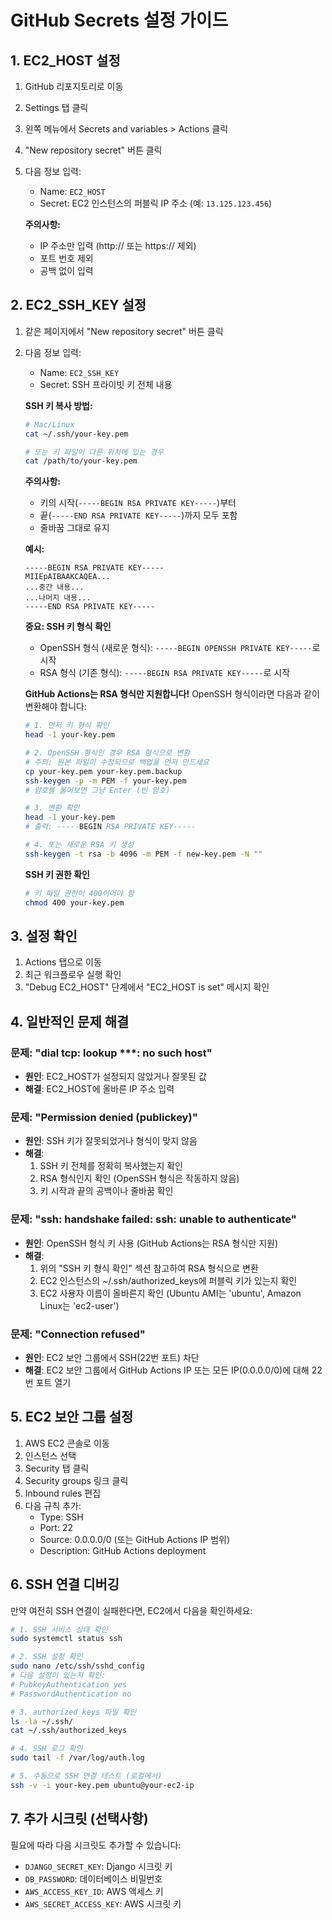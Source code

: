 # GitHub Secrets 설정 가이드

## 1. EC2_HOST 설정

1. GitHub 리포지토리로 이동
2. Settings 탭 클릭
3. 왼쪽 메뉴에서 Secrets and variables > Actions 클릭
4. "New repository secret" 버튼 클릭
5. 다음 정보 입력:
   - Name: `EC2_HOST`
   - Secret: EC2 인스턴스의 퍼블릭 IP 주소 (예: `13.125.123.456`)
   
   **주의사항:**
   - IP 주소만 입력 (http:// 또는 https:// 제외)
   - 포트 번호 제외
   - 공백 없이 입력

## 2. EC2_SSH_KEY 설정

1. 같은 페이지에서 "New repository secret" 버튼 클릭
2. 다음 정보 입력:
   - Name: `EC2_SSH_KEY`
   - Secret: SSH 프라이빗 키 전체 내용

   **SSH 키 복사 방법:**
   ```bash
   # Mac/Linux
   cat ~/.ssh/your-key.pem
   
   # 또는 키 파일이 다른 위치에 있는 경우
   cat /path/to/your-key.pem
   ```

   **주의사항:**
   - 키의 시작(`-----BEGIN RSA PRIVATE KEY-----`)부터 
   - 끝(`-----END RSA PRIVATE KEY-----`)까지 모두 포함
   - 줄바꿈 그대로 유지

   **예시:**
   ```
   -----BEGIN RSA PRIVATE KEY-----
   MIIEpAIBAAKCAQEA...
   ...중간 내용...
   ...나머지 내용...
   -----END RSA PRIVATE KEY-----
   ```

   **중요: SSH 키 형식 확인**
   - OpenSSH 형식 (새로운 형식): `-----BEGIN OPENSSH PRIVATE KEY-----`로 시작
   - RSA 형식 (기존 형식): `-----BEGIN RSA PRIVATE KEY-----`로 시작
   
   **GitHub Actions는 RSA 형식만 지원합니다!** OpenSSH 형식이라면 다음과 같이 변환해야 합니다:
   
   ```bash
   # 1. 먼저 키 형식 확인
   head -1 your-key.pem
   
   # 2. OpenSSH 형식인 경우 RSA 형식으로 변환
   # 주의: 원본 파일이 수정되므로 백업을 먼저 만드세요
   cp your-key.pem your-key.pem.backup
   ssh-keygen -p -m PEM -f your-key.pem
   # 암호를 물어보면 그냥 Enter (빈 암호)
   
   # 3. 변환 확인
   head -1 your-key.pem
   # 출력: -----BEGIN RSA PRIVATE KEY-----
   
   # 4. 또는 새로운 RSA 키 생성
   ssh-keygen -t rsa -b 4096 -m PEM -f new-key.pem -N ""
   ```
   
   **SSH 키 권한 확인**
   ```bash
   # 키 파일 권한이 400이어야 함
   chmod 400 your-key.pem
   ```

## 3. 설정 확인

1. Actions 탭으로 이동
2. 최근 워크플로우 실행 확인
3. "Debug EC2_HOST" 단계에서 "EC2_HOST is set" 메시지 확인

## 4. 일반적인 문제 해결

### 문제: "dial tcp: lookup ***: no such host"
- **원인**: EC2_HOST가 설정되지 않았거나 잘못된 값
- **해결**: EC2_HOST에 올바른 IP 주소 입력

### 문제: "Permission denied (publickey)"
- **원인**: SSH 키가 잘못되었거나 형식이 맞지 않음
- **해결**: 
  1. SSH 키 전체를 정확히 복사했는지 확인
  2. RSA 형식인지 확인 (OpenSSH 형식은 작동하지 않음)
  3. 키 시작과 끝의 공백이나 줄바꿈 확인

### 문제: "ssh: handshake failed: ssh: unable to authenticate"
- **원인**: OpenSSH 형식 키 사용 (GitHub Actions는 RSA 형식만 지원)
- **해결**: 
  1. 위의 "SSH 키 형식 확인" 섹션 참고하여 RSA 형식으로 변환
  2. EC2 인스턴스의 ~/.ssh/authorized_keys에 퍼블릭 키가 있는지 확인
  3. EC2 사용자 이름이 올바른지 확인 (Ubuntu AMI는 'ubuntu', Amazon Linux는 'ec2-user')

### 문제: "Connection refused"
- **원인**: EC2 보안 그룹에서 SSH(22번 포트) 차단
- **해결**: EC2 보안 그룹에서 GitHub Actions IP 또는 모든 IP(0.0.0.0/0)에 대해 22번 포트 열기

## 5. EC2 보안 그룹 설정

1. AWS EC2 콘솔로 이동
2. 인스턴스 선택
3. Security 탭 클릭
4. Security groups 링크 클릭
5. Inbound rules 편집
6. 다음 규칙 추가:
   - Type: SSH
   - Port: 22
   - Source: 0.0.0.0/0 (또는 GitHub Actions IP 범위)
   - Description: GitHub Actions deployment

## 6. SSH 연결 디버깅

만약 여전히 SSH 연결이 실패한다면, EC2에서 다음을 확인하세요:

```bash
# 1. SSH 서비스 상태 확인
sudo systemctl status ssh

# 2. SSH 설정 확인
sudo nano /etc/ssh/sshd_config
# 다음 설정이 있는지 확인:
# PubkeyAuthentication yes
# PasswordAuthentication no

# 3. authorized_keys 파일 확인
ls -la ~/.ssh/
cat ~/.ssh/authorized_keys

# 4. SSH 로그 확인
sudo tail -f /var/log/auth.log

# 5. 수동으로 SSH 연결 테스트 (로컬에서)
ssh -v -i your-key.pem ubuntu@your-ec2-ip
```

## 7. 추가 시크릿 (선택사항)

필요에 따라 다음 시크릿도 추가할 수 있습니다:

- `DJANGO_SECRET_KEY`: Django 시크릿 키
- `DB_PASSWORD`: 데이터베이스 비밀번호
- `AWS_ACCESS_KEY_ID`: AWS 액세스 키
- `AWS_SECRET_ACCESS_KEY`: AWS 시크릿 키